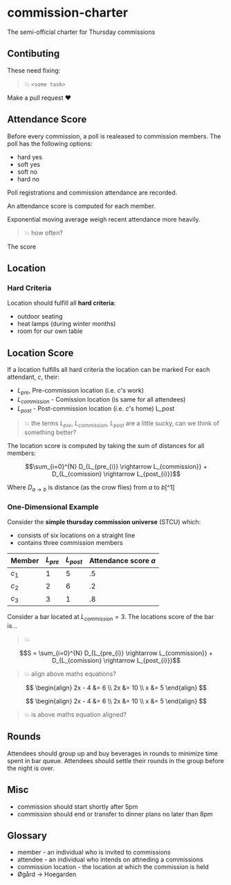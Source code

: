 # commission-charter
The semi-official charter for Thursday commissions

## Contibuting

These need fixing:

> :boom: `<some task>`

Make a pull request :heart:


## Attendance Score

Before every commission, a poll is realeased to commission members.
The poll has the following options:
* hard yes
* soft yes
* soft no
* hard no

Poll registrations and commission attendance are recorded.

An attendance score is computed for each member.

Exponential moving average weigh recent attendance more heavily.

> :boom: how often?

The score

## Location

### Hard Criteria
Location should fulfill all **hard criteria**:
* outdoor seating
* heat lamps (during winter months)
* room for our own table

## Location Score

If a location fulfills all hard criteria the location can be marked
For each attendant, $c$, their:
* $L_{pre}$, Pre-commission location (i.e. $c$'s work)
* $L_{commission}$ - Comission location (is same for all attendees)
* $L_{post}$ - Post-commission location (i.e. $c$'s home) L_post

> :boom: the terms $L_{pre}$, $L_{commission}$, $L_{post}$ are a little sucky,
> can we think of something better?

The location score is computed by taking the sum of distances for all members:

```math
\sum_{i=0}^{N} D_{L_{pre_{i}} \rightarrow L_{commission}} +  D_{L_{comission} \rightarrow L_{post_{i}}}
```

Where $D_{a \rightarrow b}$ is distance (as the crow flies) from $a$ to $b$[^1]


### One-Dimensional Example
Consider the __simple thursday commission universe__ (STCU) which:
* consists of six locations on a straight line
* contains three commission members

| Member | $L_{pre}$ | $L_{post}$ | Attendance score $a$ |
| -      | -         | -          | -                    |
| $c_1$  | 1         | 5          | .5                   |
| $c_2$  | 2         | 6          | .2                   |
| $c_3$  | 3         | 1          | .8                   |

Consider a bar located at $L_{commission} = 3$.
The locations score of the bar is...

> :boom:


```math
S = \sum_{i=0}^{N} D_{L_{pre_{i}} \rightarrow L_{commission}} +  D_{L_{comission} \rightarrow L_{post_{i}}}
```

> :boom: align above maths equations?


$$ \begin{align} 2x - 4 &= 6 \\ 2x &= 10 \\ x &= 5 \end{align} $$

$$ \begin{align} 2x - 4 &= 6 \\ 2x &= 10 \\ x &= 5 \end{align} $$

> :boom: is above maths equation aligned?

## Rounds
Attendees should group up and buy beverages in rounds to minimize time spent in bar queue.
Attendees should settle their rounds in the group before the night is over.


## Misc
* commission should start shortly after 5pm
* commission should end or transfer to dinner plans no later than 8pm

## Glossary
* member - an individual who is invited to commissions
* attendee - an individual who intends on attneding a commissions
* commission location - the location at which the commission is held
* Øgård -> Hoegarden

[^1A]: Make use the rejseplanen API eventually
